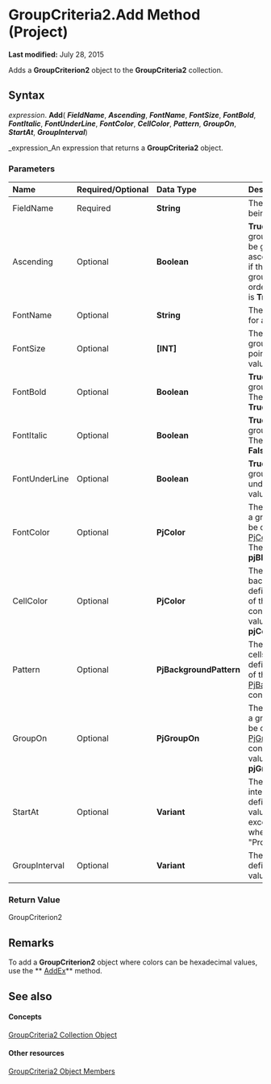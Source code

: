 
# GroupCriteria2.Add Method (Project)

 **Last modified:** July 28, 2015

Adds a  **GroupCriterion2** object to the **GroupCriteria2** collection.

## Syntax

 _expression_. **Add**( **_FieldName_**,  **_Ascending_**,  **_FontName_**,  **_FontSize_**,  **_FontBold_**,  **_FontItalic_**,  **_FontUnderLine_**,  **_FontColor_**,  **_CellColor_**,  **_Pattern_**,  **_GroupOn_**,  **_StartAt_**,  **_GroupInterval_**)

 _expression_An expression that returns a  **GroupCriteria2** object.


### Parameters



|**Name**|**Required/Optional**|**Data Type**|**Description**|
|:-----|:-----|:-----|:-----|
|FieldName|Required| **String**|The name of the field being grouped by.|
|Ascending|Optional| **Boolean**| **True** if the field in a group definition should be grouped in ascending order. **False** if the field should be grouped in descending order. The default value is **True**.|
|FontName|Optional| **String**|The name of the font for a group definition.|
|FontSize|Optional| **[INT]**|The size of the font in a group definition, in points. The default value is 8.|
|FontBold|Optional| **Boolean**| **True** if the font in a group definition is bold. The default value is **True**.|
|FontItalic|Optional| **Boolean**| **True** if the font in a group definition is italic. The default value is **False**.|
|FontUnderLine|Optional| **Boolean**| **True** if the font in a group definition is underlined. The default value is **False**.|
|FontColor|Optional| **PjColor**| The color of the font in a group definition. Can be one of the ** [PjColor](46108cf5-1e35-9774-b424-6c84223d9aac.md)** constants. The default value is **pjBlack**. |
|CellColor|Optional| **PjColor**|The color of the cell background in a group definition. Can be one of the  **PjColor** constants. The default value is **pjColorAutomatic**.|
|Pattern|Optional| **PjBackgroundPattern**|The pattern for the cells in a group definition. Can be one of the  ** [PjBackgroundPattern](ae452d71-3cfd-15c3-5435-4918fbaac4a1.md)** constants.|
|GroupOn|Optional| **PjGroupOn**|The type of grouping in a group definition. Can be one of the  ** [PjGroupOn](72b06ac4-6028-2845-7bac-d4cde3c79c33.md)** constants. The default value is **pjGroupOnEachValue**.|
|StartAt|Optional| **Variant**|The start of the intervals in a group definition. The default value is 0 for all fields except date fields, where it is the string "Project Start Date".|
|GroupInterval|Optional| **Variant**|The interval in a group definition. The default value is 1.|

### Return Value

GroupCriterion2


## Remarks

To add a  **GroupCriterion2** object where colors can be hexadecimal values, use the ** [AddEx](8474aa63-bf63-be29-86ef-177d8105e105.md)** method.


## See also


#### Concepts


 [GroupCriteria2 Collection Object](ac785cc4-dbe3-0b1d-d1f1-6d45c93bfb1d.md)
#### Other resources


 [GroupCriteria2 Object Members](b52e84f3-4332-9c5a-cd2c-c4b57cfc40ea.md)
